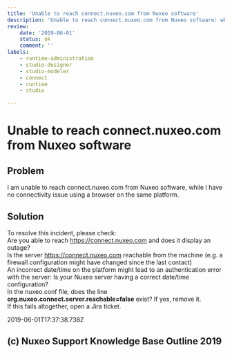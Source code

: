```yaml
---
title: 'Unable to reach connect.nuxeo.com from Nuxeo software'
description: 'Unable to reach connect.nuxeo.com from Nuxeo software: what are the different use case?'
review:
    date: '2019-06-01'
    status: ok
    comment: ''
labels:
    - runtime-administration
    - studio-designer
    - studio-modeler
    - connect
    - runtime
    - studio

---
```

# Unable to reach connect.nuxeo.com from Nuxeo software
## Problem
I am unable to reach connect.nuxeo.com from Nuxeo software, while I have no connectivity issue using a browser on the same platform.
## Solution
To resolve this incident, please check:  
Are you able to reach <https://connect.nuxeo.com> and does it display an outage?  
Is the server <https://connect.nuxeo.com> reachable from the machine (e.g. a firewall configuration might have changed since the last contact)  
An incorrect date/time on the platform might lead to an authentication error with the server: Is your Nuxeo server having a correct date/time configuration?  
In the nuxeo.conf file, does the line **org.nuxeo.connect.server.reachable=false** exist? If yes, remove it.  
If this fails altogether, open a Jira ticket.


2019-06-01T17:37:38.738Z
## (c) Nuxeo Support Knowledge Base Outline 2019
